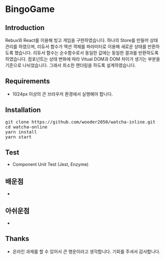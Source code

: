 # BingoGame 

## Introduction

Rebux와 React를 이용해 빙고 게임을 구현하였습니다. 하나의 Store를 만들어 상태 관리를 하였으며, 리듀서 함수가 액션 객체를 파라미터로 이용해 새로운 상태를 반환하도록 했습니다. 리듀서 함수는 순수함수로서 동일한 값에는 동일한 결과를 반환하도록 하였습니다. 컴포넌트는 상태 변화에 따라 Vitual DOM과 DOM 차이가 생기는 부분을 기준으로 나뉘었습니다. 그래서 최소한 랜더링을 하도록 설계하였습니다. 

## Requirements

- 1024px 이상의 큰 브라우저 환경에서 실행해야 합니다.

## Installation

<pre>
git clone https://github.com/wooder2050/watcha-inline.git
cd watcha-online
yarn install
yarn start
</pre>

## Test

- Component Unit Test (Jest, Enzyme)

## 배운점

- 

## 아쉬운점

- 

## Thanks
- 온라인 과제를 할 수 있어서 큰 행운이라고 생각합니다. 기회를 주셔서 감사합니다.  


